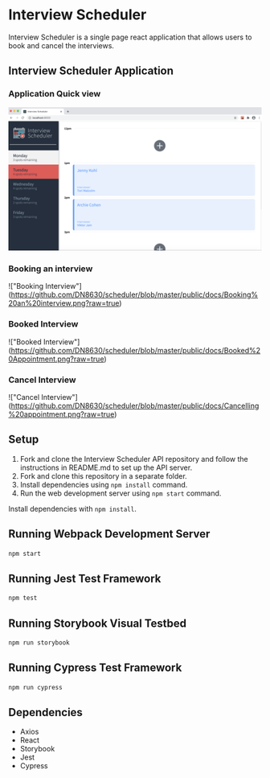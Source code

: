 # Interview Scheduler
 Interview Scheduler is a single page react application that allows users to book and cancel the interviews.

## Interview Scheduler Application

### Application Quick view
!["Application"](https://github.com/DN8630/scheduler/blob/master/public/docs/Application.png?raw=true)

### Booking an interview
!["Booking Interview"] (https://github.com/DN8630/scheduler/blob/master/public/docs/Booking%20an%20interview.png?raw=true)

### Booked Interview
!["Booked Interview"] (https://github.com/DN8630/scheduler/blob/master/public/docs/Booked%20Appointment.png?raw=true)

### Cancel Interview
!["Cancel Interview"] (https://github.com/DN8630/scheduler/blob/master/public/docs/Cancelling%20appointment.png?raw=true)

## Setup
1. Fork and clone the Interview Scheduler API repository and follow the instructions in README.md to set up the API server.
2. Fork and clone this repository in a separate folder.
3. Install dependencies using `npm install` command.
4. Run the web development server using `npm start` command.


Install dependencies with `npm install`.

## Running Webpack Development Server

```sh
npm start
```

## Running Jest Test Framework

```sh
npm test
```

## Running Storybook Visual Testbed

```sh
npm run storybook
```
## Running Cypress Test Framework

```sh
npm run cypress
```

## Dependencies
- Axios
- React
- Storybook
- Jest
- Cypress
